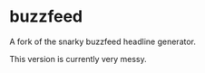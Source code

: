 # buzzfeed
A fork of the snarky buzzfeed headline generator.


This version is currently very messy.
